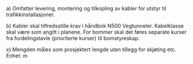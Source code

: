 a) Omfatter levering, montering og tilkopling av kabler for utstyr til trafikkinstallasjoner.

b) Kabler skal tilfredsstille krav i håndbok N500 Vegtunneler. Kabelklasse skal være som angitt i planene. For bommer skal det føres separate kurser fra fordelingstavle (prioriterte kurser) til bomstyreskap.

x) Mengden måles som prosjektert lengde uten tillegg for skjøting etc. Enhet: m

